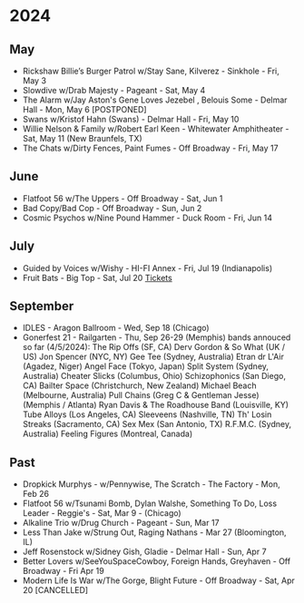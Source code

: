 # 2024

## May

* Rickshaw Billie’s Burger Patrol w/Stay Sane, Kilverez - Sinkhole - Fri, May 3
* Slowdive w/Drab Majesty - Pageant - Sat, May 4
* The Alarm w/Jay Aston's Gene Loves Jezebel , Belouis Some - Delmar Hall - Mon, May 6 [POSTPONED]
* Swans w/Kristof Hahn (Swans) - Delmar Hall - Fri, May 10
* Willie Nelson & Family w/Robert Earl Keen - Whitewater Amphitheater - Sat, May 11 (New Braunfels, TX)
* The Chats w/Dirty Fences, Paint Fumes - Off Broadway - Fri, May 17

## June

* Flatfoot 56 w/The Uppers - Off Broadway - Sat, Jun 1
* Bad Copy/Bad Cop - Off Broadway - Sun, Jun 2
* Cosmic Psychos w/Nine Pound Hammer - Duck Room - Fri, Jun 14

## July

* Guided by Voices w/Wishy - HI-FI Annex - Fri, Jul 19 (Indianapolis)
* Fruit Bats - Big Top - Sat, Jul 20 [Tickets](https://www.metrotix.com/events/detail/jamo-presents-fruit-bats)

## September

* IDLES - Aragon Ballroom - Wed, Sep 18 (Chicago)
* Gonerfest 21 - Railgarten - Thu, Sep 26-29 (Memphis)
bands annouced so far (4/5/2024):
The Rip Offs (SF, CA)
Derv Gordon & So What (UK / US)
Jon Spencer (NYC, NY)
Gee Tee (Sydney, Australia)
Etran dr L'Air (Agadez, Niger)
Angel Face (Tokyo, Japan)
Split System (Sydney, Australia)
Cheater Slicks (Columbus, Ohio)
Schizophonics (San Diego, CA)
Bailter Space (Christchurch, New Zealand)
Michael Beach (Melbourne, Australia)
Pull Chains (Greg C & Gentleman Jesse)  (Memphis / Atlanta)
Ryan Davis & The Roadhouse Band (Louisville, KY)
Tube Alloys (Los Angeles, CA)
Sleeveens (Nashville, TN)
Th' Losin Streaks (Sacramento, CA)
Sex Mex (San Antonio, TX)
R.F.M.C.  (Sydney, Australia)
Feeling Figures (Montreal, Canada)

## Past

* Dropkick Murphys - w/Pennywise, The Scratch - The Factory - Mon, Feb 26
* Flatfoot 56 w/Tsunami Bomb, Dylan Walshe, Something To Do, Loss Leader - Reggie's - Sat, Mar 9 - (Chicago)
* Alkaline Trio w/Drug Church - Pageant - Sun, Mar 17
* Less Than Jake w/Strung Out, Raging Nathans - Mar 27 (Bloomington, IL)  
* Jeff Rosenstock w/Sidney Gish, Gladie - Delmar Hall - Sun, Apr 7
* Better Lovers w/SeeYouSpaceCowboy, Foreign Hands, Greyhaven - Off Broadway - Fri Apr 19
* Modern Life Is War w/The Gorge, Blight Future - Off Broadway - Sat, Apr 20 [CANCELLED]
